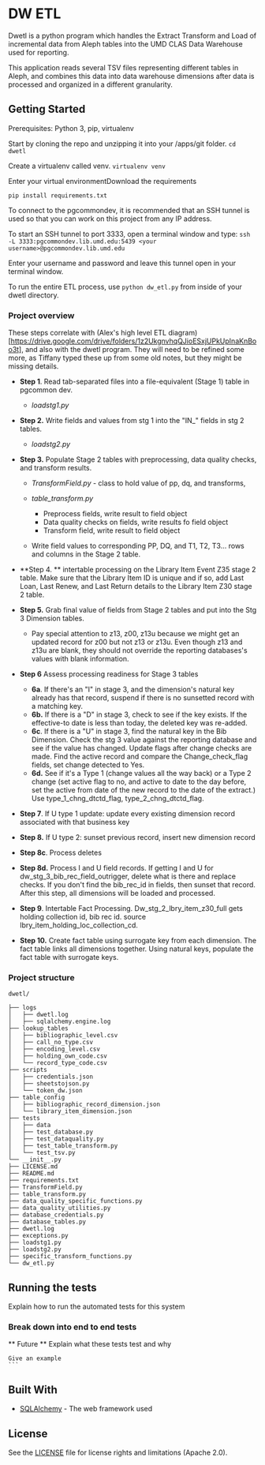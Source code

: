 
# DW ETL

Dwetl is a python program which handles the Extract Transform and Load of incremental data from Aleph tables into the UMD CLAS Data Warehouse used for reporting.

This application reads several TSV files representing different tables in Aleph, and combines this data into  data warehouse dimensions after data is processed and organized in a different granularity.


## Getting Started

Prerequisites: Python 3, pip, virtualenv

Start by cloning the repo and unzipping it into your /apps/git folder. `cd dwetl`

Create a virtualenv called venv. `virtualenv venv`

Enter your virtual environmentDownload the requirements

`pip install requirements.txt`

To connect to the pgcommondev, it is recommended that an SSH tunnel is used so that you can work on this project from any IP address.

To start an SSH tunnel to port 3333, open a terminal window and type:
`ssh -L 3333:pgcommondev.lib.umd.edu:5439 <your username>@pgcommondev.lib.umd.edu`

Enter your username and password and leave this tunnel open in your terminal window.

To run the entire ETL process, use  `python dw_etl.py` from inside of your dwetl directory.

### Project overview

These steps correlate with (Alex's high level ETL diagram)[https://drive.google.com/drive/folders/1z2UkgnvhqQJioESxjUPkUpInaKnBoo3t], and also with the dwetl program. They will need to be refined some more, as Tiffany typed these up from some old notes, but they might be missing details.


- **Step 1**. Read tab-separated files into a file-equivalent (Stage 1) table in pgcommon dev.

  - *loadstg1.py*
- **Step 2.** Write fields and values from stg 1 into the "IN_" fields in stg 2 tables.

  - *loadstg2.py*
- **Step 3.** Populate Stage 2 tables with preprocessing, data quality checks, and transform results.

  - *TransformField.py* - class to hold value of pp, dq, and transforms,
  - *table_transform.py*

    - Preprocess fields, write result to field object
    - Data quality checks on fields, write results fo field object
    - Transform field, write result to field object
  - Write field values  to corresponding PP, DQ, and T1, T2, T3... rows and columns in the Stage 2 table.
- **Step 4. ** intertable processing on the Library Item Event Z35 stage 2 table. Make sure that the Library Item ID is unique and if so, add Last Loan, Last Renew, and Last Return details to the Library Item Z30 stage 2 table.
- **Step 5.** Grab final value of fields from Stage 2 tables and put into the Stg 3 Dimension tables.

  - Pay special attention to z13, z00, z13u because we might get an updated record for z00 but not z13 or z13u. Even though z13 and z13u are blank, they should not override the reporting databases's values with blank information.
- **Step 6** Assess processing readiness for Stage 3 tables
	- **6a**. If there's an "I" in stage 3, and the dimension's natural key already has that record, suspend if there is no sunsetted record with a matching key.
	- **6b.** If there is a "D" in stage 3, check to see if the key exists. If the effective-to date is less than today, the deleted key was re-added.
	- **6c**. If there is a "U" in stage 3, find the natural key in the Bib Dimension. Check the stg 3 value against the reporting database and see if the value has changed. Update flags after change checks are made. Find the active record and compare the Change_check_flag fields, set change detected to Yes.
	- **6d.** See if it's a Type 1 (change values all the way back) or a Type 2 change (set active flag to no, and active to date to the day before, set the active from date of the new record to the date of the extract.) Use type_1_chng_dtctd_flag, type_2_chng_dtctd_flag.
- **Step 7**. If U type 1 update: update every existing dimension record associated with that business key
- **Step 8.** If U type 2: sunset previous record, insert new dimension record
- **Step 8c**. Process deletes
- **Step 8d.** Process I and U field records. If getting I and U for dw_stg_3_bib_rec_field_outrigger, delete what is there and replace checks. If you don't find the bib_rec_id in fields, then sunset that record. After this step, all dimensions will be loaded and processed.
- **Step 9**. Intertable Fact Processing. Dw_stg_2_lbry_item_z30_full gets holding collection id, bib rec id. source lbry_item_holding_loc_collection_cd.
- **Step 10.** Create fact table using surrogate key from each dimension. The fact table links all dimensions together. Using natural keys, populate the fact table with surrogate keys.


### Project structure
```
dwetl/

├── logs
│   ├── dwetl.log
│   ├── sqlalchemy.engine.log
├── lookup_tables
│   ├── bibliographic_level.csv
│   ├── call_no_type.csv
│   ├── encoding_level.csv
│   ├── holding_own_code.csv
│   └── record_type_code.csv
├── scripts
│   ├── credentials.json
│   ├── sheetstojson.py
│   └── token_dw.json
├── table_config
│   ├── bibliographic_record_dimension.json
│   └── library_item_dimension.json
├── tests
│   ├── data
│   ├── test_database.py
│   ├── test_dataquality.py
│   ├── test_table_transform.py
│   └── test_tsv.py
└── __init__.py
├── LICENSE.md
├── README.md
├── requirements.txt
├── TransformField.py
├── table_transform.py
├── data_quality_specific_functions.py
├── data_quality_utilities.py
├── database_credentials.py
├── database_tables.py
├── dwetl.log
├── exceptions.py
├── loadstg1.py
├── loadstg2.py
├── specific_transform_functions.py
└── dw_etl.py
```


## Running the tests

Explain how to run the automated tests for this system

### Break down into end to end tests

** Future ** Explain what these tests test and why

```
Give an example
​```
```


## Built With

* [SQLAlchemy](http://www.dropwizard.io/1.0.2/docs/) - The web framework used



## License


See the [LICENSE](LICENSE.md) file for license rights and limitations (Apache 2.0).
